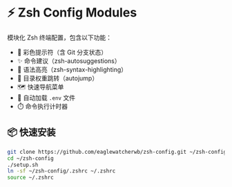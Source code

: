 # ⚡ Zsh Config Modules

模块化 Zsh 终端配置，包含以下功能：

- 🎨 彩色提示符（含 Git 分支状态）
- ✨ 命令建议（zsh-autosuggestions）
- 🧠 语法高亮（zsh-syntax-highlighting）
- 🚀 目录权重跳转（autojump）
- 🗺️ 快速导航菜单
- 📂 自动加载 `.env` 文件
- ⏱️ 命令执行计时器

## 📦 快速安装

```bash
git clone https://github.com/eaglewatcherwb/zsh-config.git ~/zsh-config
cd ~/zsh-config
./setup.sh
ln -sf ~/zsh-config/.zshrc ~/.zshrc
source ~/.zshrc

